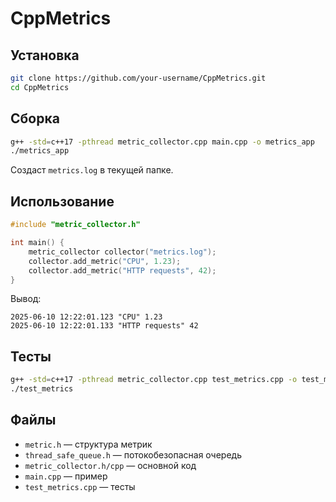 # CppMetrics

## Установка
```bash
git clone https://github.com/your-username/CppMetrics.git
cd CppMetrics
```

## Сборка
```bash
g++ -std=c++17 -pthread metric_collector.cpp main.cpp -o metrics_app
./metrics_app
```

Создаст `metrics.log` в текущей папке.

## Использование
```cpp
#include "metric_collector.h"

int main() {
    metric_collector collector("metrics.log");
    collector.add_metric("CPU", 1.23);
    collector.add_metric("HTTP requests", 42);
}
```

Вывод:
```
2025-06-10 12:22:01.123 "CPU" 1.23
2025-06-10 12:22:01.133 "HTTP requests" 42
```

## Тесты
```bash
g++ -std=c++17 -pthread metric_collector.cpp test_metrics.cpp -o test_metrics
./test_metrics
```

## Файлы
- `metric.h` — структура метрик
- `thread_safe_queue.h` — потокобезопасная очередь
- `metric_collector.h/cpp` — основной код
- `main.cpp` — пример
- `test_metrics.cpp` — тесты


